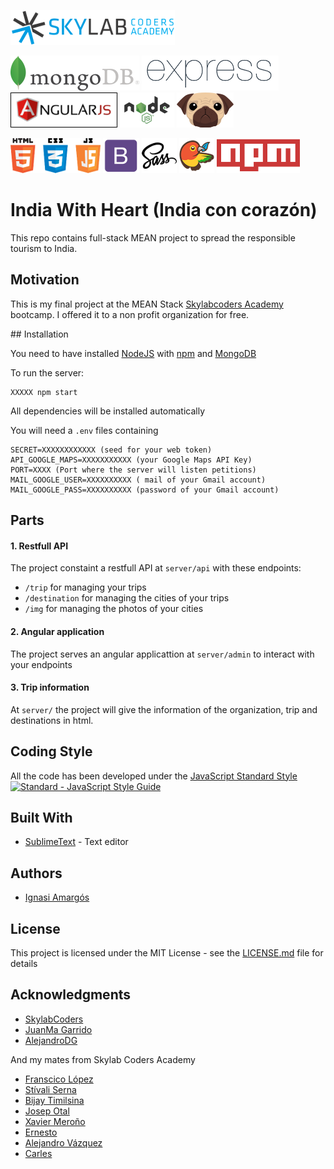 [![Skylab](https://github.com/Iggy-Codes/logo-images/blob/master/logos/skylab-56.png)](http://www.skylabcoders.com/)

[![MongoDB](https://github.com/Iggy-Codes/logo-images/blob/master/logos/mongodb.png)](https://www.mongodb.com/)
[![ExpressJS](https://github.com/Iggy-Codes/logo-images/blob/master/logos/expressjs.png)](http://expressjs.com///)
[![AngularJS](https://github.com/Iggy-Codes/logo-images/blob/master/logos/angularjs.png)](https://angularjs.org/)
[![NodeJS](https://github.com/Iggy-Codes/logo-images/blob/master/logos/nodejs.png)](https://nodejs.org/)
[![PugJS](https://github.com/Iggy-Codes/logo-images/blob/master/logos/pug.png)](http://www.pugjs.org/)  

[![HTML5, CSS3 and JS](https://github.com/Iggy-Codes/logo-images/blob/master/logos/html5-css3-js.png)](https://www.w3.org/)
[![Bootstrap](https://github.com/Iggy-Codes/logo-images/blob/master/logos/bootstrap.png)](http://getbootstrap.com/)
[![SASS](https://github.com/Iggy-Codes/logo-images/blob/master/logos/sass.png)](http://sass-lang.com/)
[![Bower](https://github.com/Iggy-Codes/logo-images/blob/master/logos/bower.png)](https://bower.io//)
[![npm](https://github.com/Iggy-Codes/logo-images/blob/master/logos/npm.png)](https://www.npmjs.com/)

# India With Heart (India con corazón)

This repo contains full-stack MEAN project to spread the responsible tourism to India.

## Motivation

This is my final project at the MEAN Stack [Skylabcoders Academy](http://www.skylabcoders.com/) bootcamp. I offered it to a non profit organization for free.


## Installation

You need to have installed [NodeJS](https://nodejs.org/) with [npm](https://www.npmjs.com/) and [MongoDB](https://www.mongodb.com/)

To run the server: 
```
XXXXX npm start
```
All dependencies will be installed automatically

You will need a ```.env``` files containing
```
SECRET=XXXXXXXXXXXX (seed for your web token)
API_GOOGLE_MAPS=XXXXXXXXXXX (your Google Maps API Key)
PORT=XXXX (Port where the server will listen petitions)
MAIL_GOOGLE_USER=XXXXXXXXXX ( mail of your Gmail account)
MAIL_GOOGLE_PASS=XXXXXXXXXX (password of your Gmail account)
```
## Parts

#### 1. Restfull API
The project constaint a restfull API at ```server/api``` with these endpoints:
* ```/trip``` for managing your trips
* ```/destination``` for managing the cities of your trips
* ```/img``` for managing the photos of your cities

#### 2. Angular application
The project serves an angular applicattion at ```server/admin``` to interact with your endpoints

#### 3. Trip information 
At ```server/``` the project will give the information of the organization, trip and destinations in html. 

## Coding Style

All the code has been developed under the [JavaScript Standard Style](http://standardjs.com/)   
[![Standard - JavaScript Style Guide](https://cdn.rawgit.com/feross/standard/master/badge.svg)](https://github.com/feross/standard)

## Built With

* [SublimeText](http://https://https:/npmdejs.org/www.sublimetext.com) - Text editor

## Authors

* [Ignasi Amargós](http://github.com/Iggy-Codes) 

## License

This project is licensed under the MIT License - see the [LICENSE.md](LICENSE.md) file for details

## Acknowledgments

* [SkylabCoders](https://github.com/SkylabCoders)
* [JuanMa Garrido](https://github.com/juanmaguitar)
* [AlejandroDG](https://github.com/agandia9)

And my mates from Skylab Coders Academy
* [Franscico López](https://github.com/FransLopez)
* [Stívali Serna](https://github.com/stivaliserna)
* [Bijay Timilsina](https://github.com/bijay007)
* [Josep Otal](https://github.com/josepotal)
* [Xavier Meroño](https://github.com/xmero)
* [Ernesto](https://github.com/ERPG)
* [Alejandro Vázquez](https://github.com/alejovp)
* [Carles](https://github.com/LITULANDIO)